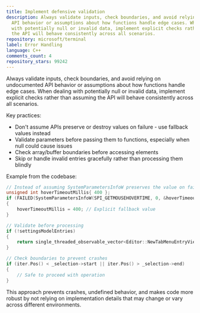 ```yaml
---
title: Implement defensive validation
description: Always validate inputs, check boundaries, and avoid relying on undocumented
  API behavior or assumptions about how functions handle edge cases. When dealing
  with potentially null or invalid data, implement explicit checks rather than assuming
  the API will behave consistently across all scenarios.
repository: microsoft/terminal
label: Error Handling
language: C++
comments_count: 4
repository_stars: 99242
---
```


Always validate inputs, check boundaries, and avoid relying on undocumented API behavior or assumptions about how functions handle edge cases. When dealing with potentially null or invalid data, implement explicit checks rather than assuming the API will behave consistently across all scenarios.

Key practices:
- Don't assume APIs preserve or destroy values on failure - use fallback values instead
- Validate parameters before passing them to functions, especially when null could cause issues
- Check array/buffer boundaries before accessing elements
- Skip or handle invalid entries gracefully rather than processing them blindly

Example from the codebase:
```cpp
// Instead of assuming SystemParametersInfoW preserves the value on failure
unsigned int hoverTimeoutMillis{ 400 };
if (FAILED(SystemParametersInfoW(SPI_GETMOUSEHOVERTIME, 0, &hoverTimeoutMillis, 0)))
{
    hoverTimeoutMillis = 400; // Explicit fallback value
}

// Validate before processing
if (!settingsModelEntries)
{
    return single_threaded_observable_vector<Editor::NewTabMenuEntryViewModel>(std::move(result));
}

// Check boundaries to prevent crashes
if (iter.Pos() < _selection->start || iter.Pos() > _selection->end)
{
    // Safe to proceed with operation
}
```

This approach prevents crashes, undefined behavior, and makes code more robust by not relying on implementation details that may change or vary across different environments.